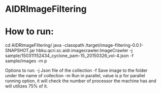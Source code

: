# AIDRImageFiltering

# How to run:
cd AIDRImageFiltering/
java -classpath /target/image-filtering-0.0.1-SNAPSHOT.jar hbku.qcri.sc.aidr.imagecrawler.ImageCrawler -j sample/150311152434_cyclone_pam-15_20150326_vol-4.json -f sample/images -m p

Options to run: 
-j Json file of the collection
-f Save image to the folder under the name of collection
-m Run in parallel, value is p for parallel running option, it will check the number of processor the machine has and will utilizes 75% of it.